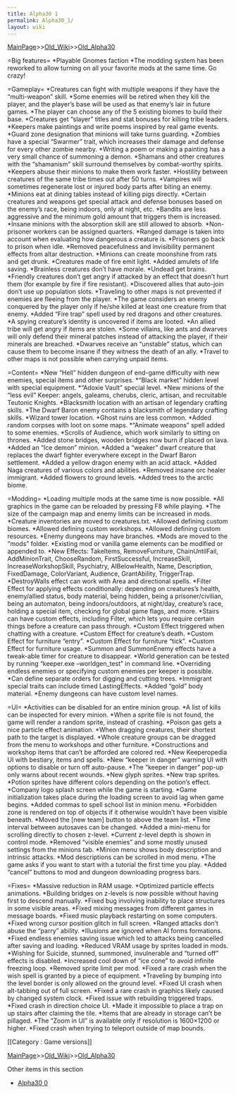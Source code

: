 ```yaml
---
title: Alpha30 1
permalink: Alpha30_1/
layout: wiki
---
```


[MainPage](/keeperrl_wiki/ "wikilink")>>[Old_Wiki](/keeperrl_wiki/Old_Wiki "wikilink")>>[Old_Alpha30](/keeperrl_wiki/Old_Alpha30 "wikilink")

=Big features=
*Playable Gnomes faction
*The modding system has been reworked to allow turning on all your favorite mods at the same time. Go crazy!

=Gameplay=
*Creatures can fight with multiple weapons if they have the “multi-weapon” skill.
*Some enemies will be retired when they kill the player, and the player’s base will be used as that enemy’s lair in future games.
*The player can choose any of the 5 existing biomes to build their base.
*Creatures get “slayer” titles and stat bonuses for killing tribe leaders.
*Keepers make paintings and write poems inspired by real game events.
*Guard zone designation that minions will take turns guarding.
*Zombies have a special “Swarmer” trait, which increases their damage and defense for every other zombie nearby.
*Writing a poem or making a painting has a very small chance of summoning a demon.
*Shamans and other creatures with the “shamanism” skill surround themselves by combat-worthy spirits.
*Keepers abuse their minions to make them work faster.
*Hostility between creatures of the same tribe times out after 50 turns.
*Vampires will sometimes regenerate lost or injured body parts after biting an enemy.
*Minions eat at dining tables instead of killing pigs directly.
*Certain creatures and weapons get special attack and defense bonuses based on the enemy’s race, being indoors, only at night, etc.
*Bandits are less aggressive and the minimum gold amount that triggers them is increased.
*Insane minions with the absorption skill are still allowed to absorb.
*Non-prisoner workers can be assigned quarters.
*Ranged damage is taken into account when evaluating how dangerous a creature is.
*Prisoners go back to prison when idle.
*Removed peacefulness and invisibility permanent effects from altar destruction.
*Minions can create moonshine from rats and get drunk.
*Creatures made of fire emit light.
*Added amulets of life saving.
*Brainless creatures don’t have morale.
*Undead get brains.
*Friendly creatures don’t get angry if attacked by an effect that doesn’t hurt them (for example by fire if fire resistant).
*Discovered allies that auto-join don’t use up population slots.
*Traveling to other maps is not prevented if enemies are fleeing from the player.
*The game considers an enemy conquered by the player only if he/she killed at least one creature from that enemy.
*Added “Fire trap” spell used by red dragons and other creatures.
*A spying creature’s identity is uncovered if items are looted.
*An allied tribe will get angry if items are stolen.
*Some villains, like ants and dwarves will only defend their mineral patches instead of attacking the player, if their minerals are breached.
*Dwarves receive an “unstable” status, which can cause them to become insane if they witness the death of an ally.
*Travel to other maps is not possible when carrying unpaid items.

=Content=
*New “Hell” hidden dungeon of end-game difficulty with new enemies, special items and other surprises.
*“Black market” hidden level with special equipment.
*“Adoxie Vault” special level.
*New minions of the “less evil” Keeper: angels, galeams, cherubs, cleric, artisan, and recruitable Teutonic Knights.
*Blacksmith location with an artisan of legendary crafting skills.
*The Dwarf Baron enemy contains a blacksmith of legendary crafting skills.
*Wizard tower location.
*Ghost ruins are less common.
*Added random corpses with loot on some maps.
*“Animate weapons” spell added to some enemies.
*Scrolls of Audience, which work similarly to sitting on thrones.
*Added stone bridges, wooden bridges now burn if placed on lava.
*Added an “Ice demon” minion.
*Added a “weaker” dwarf creature that replaces the dwarf fighter everywhere except in the Dwarf Baron settlement.
*Added a yellow dragon enemy with an acid attack.
*Added Naga creatures of various colors and abilities.
*Removed insane orc healer immigrant.
*Added flowers to ground levels.
*Added trees to the arctic biome.

=Modding=
*Loading multiple mods at the same time is now possible.
*All graphics in the game can be reloaded by pressing F8 while playing.
*The size of the campaign map and enemy limits can be increased in mods.
*Creature inventories are moved to creatures.txt.
*Allowed defining custom biomes.
*Allowed defining custom workshops.
*Allowed defining custom resources.
*Enemy dungeons may have branches.
*Mods are moved to the “mods” folder.
*Existing mod or vanilla game elements can be modified or appended to.
*New Effects: TakeItems, RemoveFurniture, ChainUntilFail, AddMinionTrait, ChooseRandom, FirstSuccessful, IncreaseSkill, IncreaseWorkshopSkill, Psychiatry, AIBelowHealth, Name, Description, FixedDamage, ColorVariant, Audience, GrantAbility, TriggerTrap.
*DestroyWalls effect can work with Area and directional spells.
*Filter Effect for applying effects conditionally: depending on creatures’s health, enemy/allied status, body material, being hidden, being a prisoner/civilian, being an automaton, being indoors/outdoors, at night/day, creature’s race, holding a special item, checking for global game flags, and more.
*Stairs can have custom effects, including Filter, which lets you require certain things before a creature can pass through.
*Custom Effect triggered when chatting with a creature.
*Custom Effect for creature’s death.
*Custom Effect for furniture “entry”.
*Custom Effect for furniture “tick”.
*Custom Effect for furniture usage.
*Summon and SummonEnemy effects have a tweak-able timer for creature to disappear.
*World generation can be tested by running “keeper.exe –worldgen_test” in command line.
*Overriding endless enemies or specifying custom enemies per keeper is possible.
*Can define separate orders for digging and cutting trees.
*Immigrant special traits can include timed LastingEffects.
*Added “gold” body material.
*Enemy dungeons can have custom level names.

=UI=
*Activities can be disabled for an entire minion group.
*A list of kills can be inspected for every minion.
*When a sprite file is not found, the game will render a random sprite, instead of crashing.
*Poison gas gets a nice particle effect animation.
*When dragging creatures, their shortest path to the target is displayed.
*Whole creature groups can be dragged from the menu to workshops and other furniture.
*Constructions and workshop items that can’t be afforded are colored red.
*New Keeperopedia UI with bestiary, items and spells.
*New “keeper in danger” warning UI with options to disable or turn off auto-pause.
*The “keeper in danger” pop-up only warns about recent wounds.
*New glyph sprites.
*New trap sprites.
*Potion sprites have different colors depending on the potion’s effect.
*Company logo splash screen while the game is starting.
*Game initialization takes place during the loading screen to avoid lag when game begins.
*Added commas to spell school list in minion menu.
*Forbidden zone is rendered on top of objects if it otherwise wouldn’t have been visible beneath.
*Moved the [new team] button to above the team list.
*Time interval between autosaves can be changed.
*Added a mini-menu for scrolling directly to chosen z-level.
*Current z-level depth is shown in control mode.
*Removed “visible enemies” and some mostly unused settings from the minions tab.
*Minion menu shows body description and intrinsic attacks.
*Mod descriptions can be scrolled in mod menu.
*The game asks if you want to start with a tutorial the first time you play.
*Added “cancel” buttons to mod and dungeon downloading progress bars.

=Fixes=
*Massive reduction in RAM usage.
*Optimized particle effects animations.
*Building bridges on z-levels is now possible without having first to descend manually.
*Fixed bug involving inability to place structures in some visible areas.
*Fixed mixing messages from different games in message boards.
*Fixed music playback restarting on some computers.
*Fixed wrong cursor position glitch in full screen.
*Ranged attacks don’t abuse the “parry” ability.
*Illusions are ignored when AI forms formations.
*Fixed endless enemies saving issue which led to attacks being cancelled after saving and loading.
*Reduced VRAM usage by sprites loaded in mods.
*Wishing for Suicide, stunned, summoned, invulnerable and “turned off” effects is disabled.
*Increased cool down of “ice cone” to avoid infinite freezing loop.
*Removed sprite limit per mod.
*Fixed a rare crash when the wish spell is granted by a piece of equipment.
*Traveling by bumping into the level border is only allowed on the ground level.
*Fixed UI crash when alt-tabbing out of full screen.
*Fixed a rare crash in graphics likely caused by changed system clock.
*Fixed issue with rebuilding triggered traps.
*Fixed crash in direction choice UI.
*Made it impossible to place a trap on up stairs after claiming the tile.
*Items that are already in storage can’t be pillaged.
*The “Zoom in UI” is available only if resolution is 1600×1200 or higher.
*Fixed crash when trying to teleport outside of map bounds.

[[Category : Game versions]]

[MainPage](/keeperrl_wiki/ "wikilink")>>[Old_Wiki](/keeperrl_wiki/Old_Wiki "wikilink")>>[Old_Alpha30](/keeperrl_wiki/Old_Alpha30 "wikilink")

Other items in this section
-    [Alpha30 0](/keeperrl_wiki/Alpha30_0 "wikilink")
